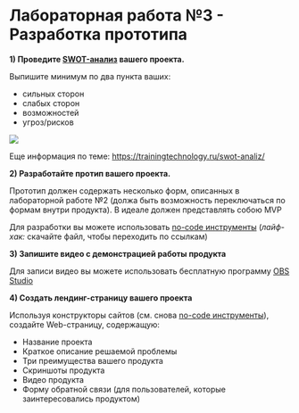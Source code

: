 Лабораторная работа №3 - Разработка прототипа
=======================================================
 **1) Проведите [SWOT-анализ](https://ru.wikipedia.org/wiki/SWOT-%D0%B0%D0%BD%D0%B0%D0%BB%D0%B8%D0%B7) вашего проекта.**
 
  Выпишите минимум по два пункта ваших:
  - сильных сторон
  - слабых сторон
  - возможностей
  - угроз/рисков

  ![](https://trainingtechnology.ru/wp-content/uploads/2018/11/swot-slide-5.jpg)

  Еще информация по теме: https://trainingtechnology.ru/swot-analiz/
 
**2) Разработайте протип вашего проекта.**

 Прототип должен содержать несколько форм, описанных в лабораторной работе №2 (должа быть возможность переключаться по формам внутри продукта). В идеале должен представлять собою MVP

 Для разработки вы можете использовать [no-code инструменты](media/No-code%20map.pdf) (*лайф-хак:* скачайте файл, чтобы переходить по ссылкам)

**3) Запишите видео с демонстрацией работы продукта**

 Для записи видео вы можете использовать бесплатную программу [OBS Studio](https://obsproject.com/ru)
       
**4) Создать лендинг-страницу вашего проекта**

Используя конструкторы сайтов (см. снова [no-code инструменты](media/No-code%20map.pdf)), создайте Web-страницу, содержащую:

- Название проекта
- Краткое описание решаемой проблемы
- Три преимущества вашего продукта
- Скриншоты продукта
- Видео продукта
- Форму обратной связи (для пользователей, которые заинтересовались продуктом)
